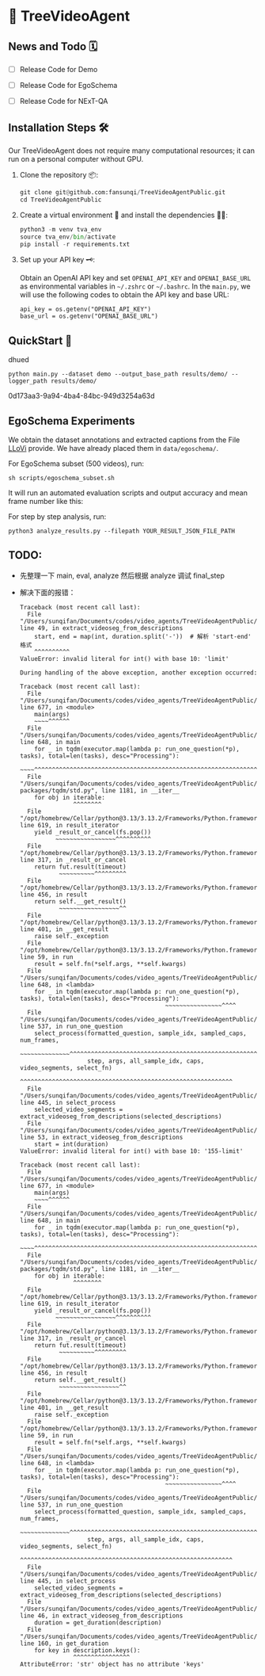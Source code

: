 # 🌲 TreeVideoAgent

## News and Todo 🗓️

- [ ] Release Code for Demo

- [ ] Release Code for EgoSchema

- [ ] Release Code for NExT-QA

## Installation Steps 🛠️

Our TreeVideoAgent does not require many computational resources; it can run on a personal computer without GPU.

1. Clone the repository 📦:

   ```python
   git clone git@github.com:fansunqi/TreeVideoAgentPublic.git
   cd TreeVideoAgentPublic
   ```

2. Create a virtual environment 🧹 and install the dependencies 🧑‍🍳:

   ```python
   python3 -m venv tva_env
   source tva_env/bin/activate
   pip install -r requirements.txt
   ```

3. Set up your API key 🗝️:

   Obtain an OpenAI API key and set  ```OPENAI_API_KEY``` and ```OPENAI_BASE_URL``` as environmental variables in  ```~/.zshrc``` or ```~/.bashrc```. In the ```main.py```, we will use the following codes to obtain the API key and base URL:

   ```
   api_key = os.getenv("OPENAI_API_KEY")
   base_url = os.getenv("OPENAI_BASE_URL")
   ```

## QuickStart 🚀

dhued

```
python main.py --dataset demo --output_base_path results/demo/ --logger_path results/demo/
```





0d173aa3-9a94-4ba4-84bc-949d3254a63d



## EgoSchema Experiments

We obtain the dataset annotations and extracted captions from the File [LLoVi](https://drive.google.com/file/d/13M10CB5ePPVlycn754_ff3CwnpPtDfJA/view?usp=drive_link) provide. We have already placed them in ```data/egoschema/```.

For EgoSchema subset (500 videos), run:

```
sh scripts/egoschema_subset.sh
```

It will run an automated evaluation scripts and output accuracy and mean frame number like this:





For step by step analysis, run:

```
python3 analyze_results.py --filepath YOUR_RESULT_JSON_FILE_PATH
```

 

## TODO:

+ 先整理一下 main, eval, analyze 然后根据 analyze 调试 final_step

+ 解决下面的报错：

  ```
  Traceback (most recent call last):
    File "/Users/sunqifan/Documents/codes/video_agents/TreeVideoAgentPublic/video_seg.py", line 49, in extract_videoseg_from_descriptions
      start, end = map(int, duration.split('-'))  # 解析 'start-end' 格式
      ^^^^^^^^^^
  ValueError: invalid literal for int() with base 10: 'limit'
  
  During handling of the above exception, another exception occurred:
  
  Traceback (most recent call last):
    File "/Users/sunqifan/Documents/codes/video_agents/TreeVideoAgentPublic/main.py", line 677, in <module>
      main(args)
      ~~~~^^^^^^
    File "/Users/sunqifan/Documents/codes/video_agents/TreeVideoAgentPublic/main.py", line 648, in main
      for _ in tqdm(executor.map(lambda p: run_one_question(*p), tasks), total=len(tasks), desc="Processing"):
               ~~~~^^^^^^^^^^^^^^^^^^^^^^^^^^^^^^^^^^^^^^^^^^^^^^^^^^^^^^^^^^^^^^^^^^^^^^^^^^^^^^^^^^^^^^^^^^
    File "/Users/sunqifan/Documents/codes/video_agents/TreeVideoAgentPublic/tva_env/lib/python3.13/site-packages/tqdm/std.py", line 1181, in __iter__
      for obj in iterable:
                 ^^^^^^^^
    File "/opt/homebrew/Cellar/python@3.13/3.13.2/Frameworks/Python.framework/Versions/3.13/lib/python3.13/concurrent/futures/_base.py", line 619, in result_iterator
      yield _result_or_cancel(fs.pop())
            ~~~~~~~~~~~~~~~~~^^^^^^^^^^
    File "/opt/homebrew/Cellar/python@3.13/3.13.2/Frameworks/Python.framework/Versions/3.13/lib/python3.13/concurrent/futures/_base.py", line 317, in _result_or_cancel
      return fut.result(timeout)
             ~~~~~~~~~~^^^^^^^^^
    File "/opt/homebrew/Cellar/python@3.13/3.13.2/Frameworks/Python.framework/Versions/3.13/lib/python3.13/concurrent/futures/_base.py", line 456, in result
      return self.__get_result()
             ~~~~~~~~~~~~~~~~~^^
    File "/opt/homebrew/Cellar/python@3.13/3.13.2/Frameworks/Python.framework/Versions/3.13/lib/python3.13/concurrent/futures/_base.py", line 401, in __get_result
      raise self._exception
    File "/opt/homebrew/Cellar/python@3.13/3.13.2/Frameworks/Python.framework/Versions/3.13/lib/python3.13/concurrent/futures/thread.py", line 59, in run
      result = self.fn(*self.args, **self.kwargs)
    File "/Users/sunqifan/Documents/codes/video_agents/TreeVideoAgentPublic/main.py", line 648, in <lambda>
      for _ in tqdm(executor.map(lambda p: run_one_question(*p), tasks), total=len(tasks), desc="Processing"):
                                           ~~~~~~~~~~~~~~~~^^^^
    File "/Users/sunqifan/Documents/codes/video_agents/TreeVideoAgentPublic/main.py", line 537, in run_one_question
      select_process(formatted_question, sample_idx, sampled_caps, num_frames,
      ~~~~~~~~~~~~~~^^^^^^^^^^^^^^^^^^^^^^^^^^^^^^^^^^^^^^^^^^^^^^^^^^^^^^^^^^
                     step, args, all_sample_idx, caps, video_segments, select_fn)
                     ^^^^^^^^^^^^^^^^^^^^^^^^^^^^^^^^^^^^^^^^^^^^^^^^^^^^^^^^^^^^
    File "/Users/sunqifan/Documents/codes/video_agents/TreeVideoAgentPublic/main.py", line 445, in select_process
      selected_video_segments = extract_videoseg_from_descriptions(selected_descriptions)
    File "/Users/sunqifan/Documents/codes/video_agents/TreeVideoAgentPublic/video_seg.py", line 53, in extract_videoseg_from_descriptions
      start = int(duration)
  ValueError: invalid literal for int() with base 10: '155-limit'
  ```

  ```
  Traceback (most recent call last):
    File "/Users/sunqifan/Documents/codes/video_agents/TreeVideoAgentPublic/main.py", line 677, in <module>
      main(args)
      ~~~~^^^^^^
    File "/Users/sunqifan/Documents/codes/video_agents/TreeVideoAgentPublic/main.py", line 648, in main
      for _ in tqdm(executor.map(lambda p: run_one_question(*p), tasks), total=len(tasks), desc="Processing"):
               ~~~~^^^^^^^^^^^^^^^^^^^^^^^^^^^^^^^^^^^^^^^^^^^^^^^^^^^^^^^^^^^^^^^^^^^^^^^^^^^^^^^^^^^^^^^^^^
    File "/Users/sunqifan/Documents/codes/video_agents/TreeVideoAgentPublic/tva_env/lib/python3.13/site-packages/tqdm/std.py", line 1181, in __iter__
      for obj in iterable:
                 ^^^^^^^^
    File "/opt/homebrew/Cellar/python@3.13/3.13.2/Frameworks/Python.framework/Versions/3.13/lib/python3.13/concurrent/futures/_base.py", line 619, in result_iterator
      yield _result_or_cancel(fs.pop())
            ~~~~~~~~~~~~~~~~~^^^^^^^^^^
    File "/opt/homebrew/Cellar/python@3.13/3.13.2/Frameworks/Python.framework/Versions/3.13/lib/python3.13/concurrent/futures/_base.py", line 317, in _result_or_cancel
      return fut.result(timeout)
             ~~~~~~~~~~^^^^^^^^^
    File "/opt/homebrew/Cellar/python@3.13/3.13.2/Frameworks/Python.framework/Versions/3.13/lib/python3.13/concurrent/futures/_base.py", line 456, in result
      return self.__get_result()
             ~~~~~~~~~~~~~~~~~^^
    File "/opt/homebrew/Cellar/python@3.13/3.13.2/Frameworks/Python.framework/Versions/3.13/lib/python3.13/concurrent/futures/_base.py", line 401, in __get_result
      raise self._exception
    File "/opt/homebrew/Cellar/python@3.13/3.13.2/Frameworks/Python.framework/Versions/3.13/lib/python3.13/concurrent/futures/thread.py", line 59, in run
      result = self.fn(*self.args, **self.kwargs)
    File "/Users/sunqifan/Documents/codes/video_agents/TreeVideoAgentPublic/main.py", line 648, in <lambda>
      for _ in tqdm(executor.map(lambda p: run_one_question(*p), tasks), total=len(tasks), desc="Processing"):
                                           ~~~~~~~~~~~~~~~~^^^^
    File "/Users/sunqifan/Documents/codes/video_agents/TreeVideoAgentPublic/main.py", line 537, in run_one_question
      select_process(formatted_question, sample_idx, sampled_caps, num_frames,
      ~~~~~~~~~~~~~~^^^^^^^^^^^^^^^^^^^^^^^^^^^^^^^^^^^^^^^^^^^^^^^^^^^^^^^^^^
                     step, args, all_sample_idx, caps, video_segments, select_fn)
                     ^^^^^^^^^^^^^^^^^^^^^^^^^^^^^^^^^^^^^^^^^^^^^^^^^^^^^^^^^^^^
    File "/Users/sunqifan/Documents/codes/video_agents/TreeVideoAgentPublic/main.py", line 445, in select_process
      selected_video_segments = extract_videoseg_from_descriptions(selected_descriptions)
    File "/Users/sunqifan/Documents/codes/video_agents/TreeVideoAgentPublic/video_seg.py", line 46, in extract_videoseg_from_descriptions
      duration = get_duration(description)
    File "/Users/sunqifan/Documents/codes/video_agents/TreeVideoAgentPublic/util.py", line 160, in get_duration
      for key in description.keys():
                 ^^^^^^^^^^^^^^^^
  AttributeError: 'str' object has no attribute 'keys'
  ```

  
